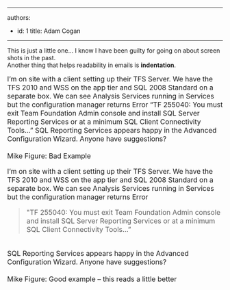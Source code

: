 

---
authors:
  - id: 1
    title: Adam Cogan
---




<span class='intro'> This is just a little one… I know I have been guilty for going on about screen shots in the past.<br>
Another thing that helps readability in emails is <strong>indentation</strong>. 
 </span>


  <font class="ms-rteCustom-GreyBox" size="+0">I’m on site with a client setting up their TFS Server. We have the TFS 2010 and WSS on the app tier and SQL 2008 Standard on a separate box. We can see Analysis Services running in Services but the configuration manager returns Error “TF 255040&#58; You must exit Team Foundation Admin console and install SQL Server Reporting Services or at a minimum SQL Client Connectivity Tools…” SQL Reporting Services appears happy in the Advanced Configuration Wizard. Anyone have suggestions? <br>
<br>
Mike </font>
  <font class="ms-rteCustom-FigureBad" size="+0">Figure&#58; Bad Example</font> <br>
<font class="ms-rteCustom-GreyBox" size="+0">
<p>I’m on site with a client setting up their TFS Server. We have the TFS 2010 and WSS on the app tier and SQL 2008 Standard on a separate box. We can see Analysis Services running in Services but the configuration manager returns Error&#160;</p>
<blockquote dir="ltr" style="margin-right&#58;0px;">&quot;TF 255040&#58; You must exit Team Foundation Admin console and install SQL Server Reporting Services or at a minimum SQL Client Connectivity Tools…”</blockquote>
<br>
SQL Reporting Services appears happy in the Advanced Configuration Wizard. Anyone have suggestions?<br>
<br>
Mike </font><font class="ms-rteCustom-FigureGood" size="+0">Figure&#58; Good example – this reads a little better</font> 



